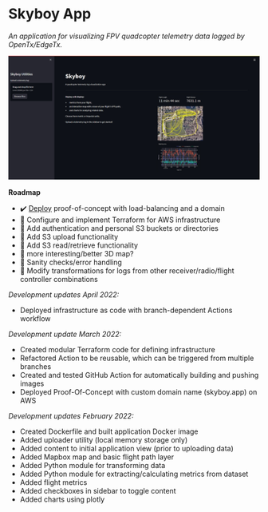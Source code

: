 # Skyboy App

_An application for visualizing FPV quadcopter telemetry data logged by OpenTx/EdgeTx._

![Development screenshot](app/src/images/skyboyapp-feb212022.jpg)

**Roadmap**

* :heavy_check_mark: [Deploy](https://skyboy.app) proof-of-concept with load-balancing and a domain
* :dart: Configure and implement Terraform for AWS infrastructure
* :dart: Add authentication and personal S3 buckets or directories
* :dart: Add S3 upload functionality
* :dart: Add S3 read/retrieve functionality
* :dart: more interesting/better 3D map?
* :dart: Sanity checks/error handling
* :dart: Modify transformations for logs from other receiver/radio/flight controller combinations

_Development updates April 2022:_
* Deployed infrastructure as code with branch-dependent Actions workflow

_Development update March 2022:_
* Created modular Terraform code for defining infrastructure
* Refactored Action to be reusable, which can be triggered from multiple branches
* Created and tested GitHub Action for automatically building and pushing images 
* Deployed Proof-Of-Concept with custom domain name (skyboy.app) on AWS

_Development updates February 2022:_
* Created Dockerfile and built application Docker image
* Added uploader utility (local memory storage only)
* Added content to initial application view (prior to uploading data)
* Added Mapbox map and basic flight path layer
* Added Python module for transforming data
* Added Python module for extracting/calculating metrics from dataset
* Added flight metrics
* Added checkboxes in sidebar to toggle content
* Added charts using plotly